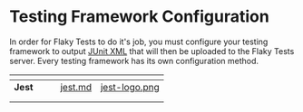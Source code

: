 # Testing Framework Configuration

In order for Flaky Tests to do it's job, you must configure your testing framework to output [JUnit XML](https://github.com/testmoapp/junitxml) that will then be uploaded to the Flaky Tests server.  Every testing framework has its own configuration method.

<table data-view="cards"><thead><tr><th align="center"></th><th data-hidden></th><th data-hidden></th><th data-hidden data-card-target data-type="content-ref"></th><th data-hidden data-card-cover data-type="files"></th></tr></thead><tbody><tr><td align="center"><strong>Jest</strong></td><td></td><td></td><td><a href="jest.md">jest.md</a></td><td><a href="../../.gitbook/assets/jest-logo.png">jest-logo.png</a></td></tr><tr><td align="center"></td><td></td><td></td><td></td><td></td></tr><tr><td align="center"></td><td></td><td></td><td></td><td></td></tr></tbody></table>



<figure><img src="https://www.datocms-assets.com/98527/1715193855-pytest-logo.png" alt=""><figcaption></figcaption></figure>
